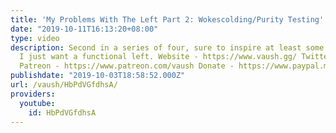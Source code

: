 ```yaml
---
title: 'My Problems With The Left Part 2: Wokescolding/Purity Testing'
date: "2019-10-11T16:13:20+08:00"
type: video
description: Second in a series of four, sure to inspire at least some heated discussion.
  I just want a functional left. Website - https://www.vaush.gg/ Twitter - https://twitter.com/VaushV
  Patreon - https://www.patreon.com/vaush Donate - https://www.paypal.me/vaush
publishdate: "2019-10-03T18:58:52.000Z"
url: /vaush/HbPdVGfdhsA/
providers:
  youtube:
    id: HbPdVGfdhsA
---
```

